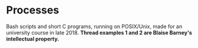 # Processes

Bash scripts and short C programs, running on POSIX/Unix, made for an university course in late 2018. **Thread examples 1 and 2 are Blaise Barney's intellectual property.**